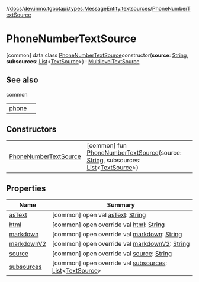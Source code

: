 //[docs](../../../index.md)/[dev.inmo.tgbotapi.types.MessageEntity.textsources](../index.md)/[PhoneNumberTextSource](index.md)



# PhoneNumberTextSource  
 [common] data class [PhoneNumberTextSource](index.md)constructor(**source**: [String](https://kotlinlang.org/api/latest/jvm/stdlib/kotlin/-string/index.html), **subsources**: [List](https://kotlinlang.org/api/latest/jvm/stdlib/kotlin.collections/-list/index.html)<[TextSource](../../dev.inmo.tgbotapi.CommonAbstracts/-text-source/index.md)>) : [MultilevelTextSource](../../dev.inmo.tgbotapi.CommonAbstracts/-multilevel-text-source/index.md)   


## See also  
  
common  
  
| | |
|---|---|
| <a name="dev.inmo.tgbotapi.types.MessageEntity.textsources/PhoneNumberTextSource///PointingToDeclaration/"></a>[phone](../phone.md)| <a name="dev.inmo.tgbotapi.types.MessageEntity.textsources/PhoneNumberTextSource///PointingToDeclaration/"></a>|
  


## Constructors  
  
| | |
|---|---|
| <a name="dev.inmo.tgbotapi.types.MessageEntity.textsources/PhoneNumberTextSource/PhoneNumberTextSource/#kotlin.String#kotlin.collections.List[dev.inmo.tgbotapi.CommonAbstracts.TextSource]/PointingToDeclaration/"></a>[PhoneNumberTextSource](-phone-number-text-source.md)| <a name="dev.inmo.tgbotapi.types.MessageEntity.textsources/PhoneNumberTextSource/PhoneNumberTextSource/#kotlin.String#kotlin.collections.List[dev.inmo.tgbotapi.CommonAbstracts.TextSource]/PointingToDeclaration/"></a> [common] fun [PhoneNumberTextSource](-phone-number-text-source.md)(source: [String](https://kotlinlang.org/api/latest/jvm/stdlib/kotlin/-string/index.html), subsources: [List](https://kotlinlang.org/api/latest/jvm/stdlib/kotlin.collections/-list/index.html)<[TextSource](../../dev.inmo.tgbotapi.CommonAbstracts/-text-source/index.md)>)   <br>|


## Properties  
  
|  Name |  Summary | 
|---|---|
| <a name="dev.inmo.tgbotapi.types.MessageEntity.textsources/PhoneNumberTextSource/asText/#/PointingToDeclaration/"></a>[asText](index.md#%5Bdev.inmo.tgbotapi.types.MessageEntity.textsources%2FPhoneNumberTextSource%2FasText%2F%23%2FPointingToDeclaration%2F%5D%2FProperties%2F625018081)| <a name="dev.inmo.tgbotapi.types.MessageEntity.textsources/PhoneNumberTextSource/asText/#/PointingToDeclaration/"></a> [common] open val [asText](index.md#%5Bdev.inmo.tgbotapi.types.MessageEntity.textsources%2FPhoneNumberTextSource%2FasText%2F%23%2FPointingToDeclaration%2F%5D%2FProperties%2F625018081): [String](https://kotlinlang.org/api/latest/jvm/stdlib/kotlin/-string/index.html)   <br>|
| <a name="dev.inmo.tgbotapi.types.MessageEntity.textsources/PhoneNumberTextSource/html/#/PointingToDeclaration/"></a>[html](html.md)| <a name="dev.inmo.tgbotapi.types.MessageEntity.textsources/PhoneNumberTextSource/html/#/PointingToDeclaration/"></a> [common] open override val [html](html.md): [String](https://kotlinlang.org/api/latest/jvm/stdlib/kotlin/-string/index.html)   <br>|
| <a name="dev.inmo.tgbotapi.types.MessageEntity.textsources/PhoneNumberTextSource/markdown/#/PointingToDeclaration/"></a>[markdown](markdown.md)| <a name="dev.inmo.tgbotapi.types.MessageEntity.textsources/PhoneNumberTextSource/markdown/#/PointingToDeclaration/"></a> [common] open override val [markdown](markdown.md): [String](https://kotlinlang.org/api/latest/jvm/stdlib/kotlin/-string/index.html)   <br>|
| <a name="dev.inmo.tgbotapi.types.MessageEntity.textsources/PhoneNumberTextSource/markdownV2/#/PointingToDeclaration/"></a>[markdownV2](markdown-v2.md)| <a name="dev.inmo.tgbotapi.types.MessageEntity.textsources/PhoneNumberTextSource/markdownV2/#/PointingToDeclaration/"></a> [common] open override val [markdownV2](markdown-v2.md): [String](https://kotlinlang.org/api/latest/jvm/stdlib/kotlin/-string/index.html)   <br>|
| <a name="dev.inmo.tgbotapi.types.MessageEntity.textsources/PhoneNumberTextSource/source/#/PointingToDeclaration/"></a>[source](source.md)| <a name="dev.inmo.tgbotapi.types.MessageEntity.textsources/PhoneNumberTextSource/source/#/PointingToDeclaration/"></a> [common] open override val [source](source.md): [String](https://kotlinlang.org/api/latest/jvm/stdlib/kotlin/-string/index.html)   <br>|
| <a name="dev.inmo.tgbotapi.types.MessageEntity.textsources/PhoneNumberTextSource/subsources/#/PointingToDeclaration/"></a>[subsources](subsources.md)| <a name="dev.inmo.tgbotapi.types.MessageEntity.textsources/PhoneNumberTextSource/subsources/#/PointingToDeclaration/"></a> [common] open override val [subsources](subsources.md): [List](https://kotlinlang.org/api/latest/jvm/stdlib/kotlin.collections/-list/index.html)<[TextSource](../../dev.inmo.tgbotapi.CommonAbstracts/-text-source/index.md)>   <br>|

